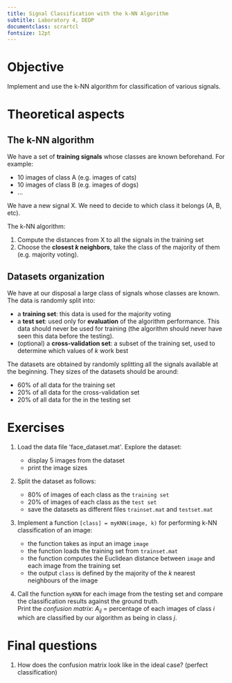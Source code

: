 ```yaml
---
title: Signal Classification with the k-NN Algorithm
subtitle: Laboratory 4, DEDP
documentclass: scrartcl
fontsize: 12pt
---
```



# Objective

Implement and use the k-NN algorithm for classification of various signals.

# Theoretical aspects

## The k-NN algorithm

We have a set of **training signals** whose classes are known beforehand.
For example:

- 10 images of class A (e.g. images of cats)
- 10 images of class B (e.g. images of dogs)
- ...
    
We have a new signal X. We need to decide to which class it belongs (A, B, etc).

The k-NN algorithm:

1. Compute the distances from X to all the signals in the training set
2. Choose the **closest $k$ neighbors**, take the class of the majority of them
(e.g. majority voting).

## Datasets organization

We have at our disposal a large class of signals whose classes are known.
The data is randomly split into:

- a **training set**: this data is used for the majority voting
- a **test set**: used only for **evaluation** of the algorithm performance.
This data should never be used for training (the algorithm should never
have seen this data before the testing).
- (optional) a **cross-validation set**: a subset of the training set, 
used to determine which values of $k$ work best

The datasets are obtained by randomly splitting all the signals available at the beginning.
They sizes of the datasets should be around:

- 60% of all data for the training set
- 20% of all data for the cross-validation set
- 20% of all data for the in the testing set

# Exercises

1. Load the data file 'face_dataset.mat'. Explore the dataset:
    - display 5 images from the dataset
    - print the image sizes
    
2. Split the dataset as follows:
    - 80% of images of each class as the ``training set``
    - 20% of images of each class as the ``test set``
    - save the datasets as different files ``trainset.mat`` and ``testset.mat``
    
3. Implement a function ``[class] = myKNN(image, k)`` for performing k-NN classification of an image:
    - the function takes as input an image ``image``
    - the function loads the training set from ``trainset.mat``
    - the function computes the Euclidean distance between ``image`` and each image from the training set
    - the output ``class`` is defined by the majority of the $k$ nearest neighbours of the image
    
4. Call the function ``myKNN`` for each image from the testing set and compare the classification results against the ground truth.    
Print the *confusion matrix*: $A_{ij}$ = percentage of each images of class $i$ which
are classified by our algorithm as being in class $j$.
    
# Final questions

1. How does the confusion matrix look like in the ideal case?
(perfect classification)
